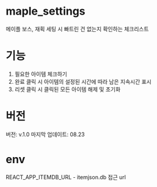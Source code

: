 # maple_settings

메이플 보스, 재획 세팅 시 빠트린 건 없는지 확인하는 체크리스트

# 기능

1. 필요한 아이템 체크하기
2. 완료 클릭 시 아이템의 설정된 시간에 따라 남은 지속시간 표시
3. 리셋 클릭 시 클릭된 모든 아이템 해제 및 초기화

# 버전

버전: v.1.0
마지막 업데이트: 08.23

# env

REACT_APP_ITEMDB_URL - itemjson.db 접근 url
